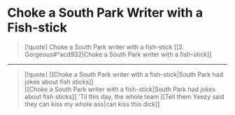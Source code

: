 # Choke a South Park Writer with a Fish-stick

> [!quote] Choke a South Park writer with a fish-stick
> [[2. Gorgeous#^acd932|Choke a South Park writer with a fish-stick]]

---

> [!quote] [[Choke a South Park writer with a fish-stick|South Park had jokes about fish sticks]]  
> [[Choke a South Park writer with a fish-stick|South Park had jokes about fish sticks]]
'Til this day, the whole team [[Tell them Yeezy said they can kiss my whole ass|can kiss this dick]]
